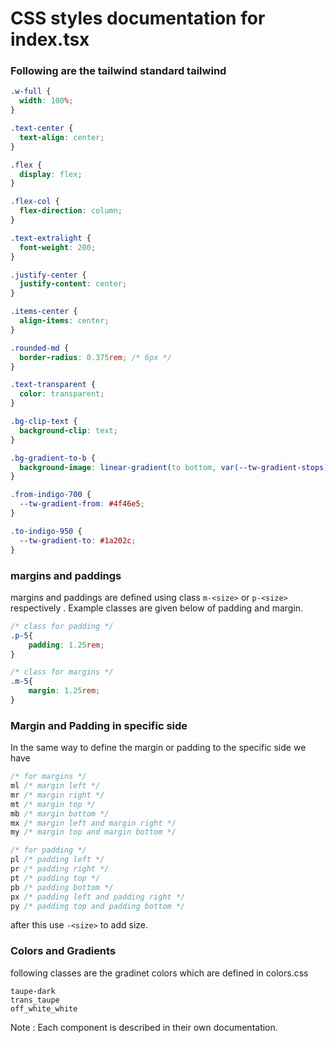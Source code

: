 # CSS styles documentation for index.tsx

### Following are the tailwind standard tailwind
```css
.w-full {
  width: 100%;
}

.text-center {
  text-align: center;
}

.flex {
  display: flex;
}

.flex-col {
  flex-direction: column;
}

.text-extralight {
  font-weight: 200;
}

.justify-center {
  justify-content: center;
}

.items-center {
  align-items: center;
}

.rounded-md {
  border-radius: 0.375rem; /* 6px */
}

.text-transparent {
  color: transparent;
}

.bg-clip-text {
  background-clip: text;
}

.bg-gradient-to-b {
  background-image: linear-gradient(to bottom, var(--tw-gradient-stops));
}

.from-indigo-700 {
  --tw-gradient-from: #4f46e5;
}

.to-indigo-950 {
  --tw-gradient-to: #1a202c;
}
```
### margins and paddings 
margins and paddings are defined using class ```m-<size>``` or ```p-<size>``` respectively .
Example classes are given below of padding and margin.
```css
/* class for padding */
.p-5{
    padding: 1.25rem; 
}

/* class for margins */
.m-5{
    margin: 1.25rem; 
}   
```
### Margin and Padding in specific side
In the same way to define the margin or padding to the specific side we have 
```css
/* for margins */
ml /* margin left */
mr /* margin right */
mt /* margin top */
mb /* margin bottom */
mx /* margin left and margin right */
my /* margin top and margin bottom */

/* for padding */
pl /* padding left */
pr /* padding right */
pt /* padding top */
pb /* padding bottom */
px /* padding left and padding right */
py /* padding top and padding bottom */
```
after this use ```-<size>``` to add size.
### Colors and Gradients 
following classes are the gradinet colors which are defined in colors.css
```
taupe-dark
trans_taupe
off_white_white
```
Note : Each component is described in their own documentation.
